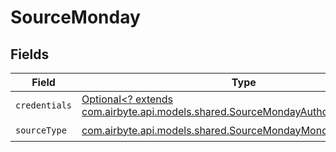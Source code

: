 # SourceMonday


## Fields

| Field                                                                                                                                       | Type                                                                                                                                        | Required                                                                                                                                    | Description                                                                                                                                 |
| ------------------------------------------------------------------------------------------------------------------------------------------- | ------------------------------------------------------------------------------------------------------------------------------------------- | ------------------------------------------------------------------------------------------------------------------------------------------- | ------------------------------------------------------------------------------------------------------------------------------------------- |
| `credentials`                                                                                                                               | [Optional<? extends com.airbyte.api.models.shared.SourceMondayAuthorizationMethod>](../../models/shared/SourceMondayAuthorizationMethod.md) | :heavy_minus_sign:                                                                                                                          | N/A                                                                                                                                         |
| `sourceType`                                                                                                                                | [com.airbyte.api.models.shared.SourceMondayMonday](../../models/shared/SourceMondayMonday.md)                                               | :heavy_check_mark:                                                                                                                          | N/A                                                                                                                                         |